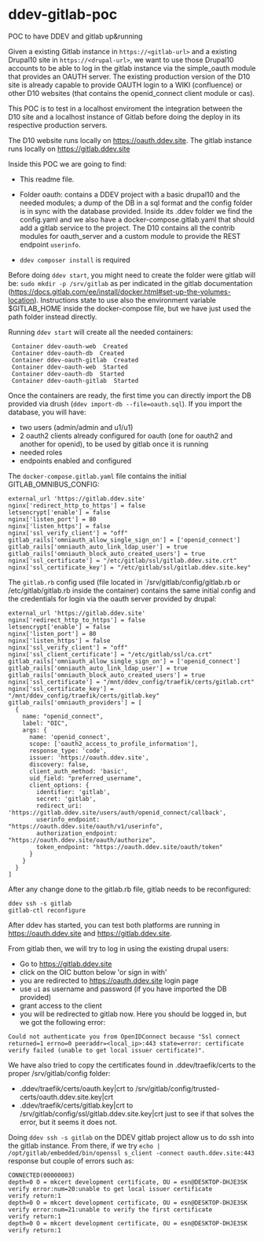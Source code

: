 # ddev-gitlab-poc
POC to have DDEV and gitlab up&amp;running

Given a existing Gitlab instance in `https://<gitlab-url>` and a existing Drupal10 site in `https://<drupal-url>`, we want to use those Drupal10 accounts to be able to log in the gitlab instance via the simple_oauth module that provides an OAUTH server. The existing production version of the D10 site is already capable to provide OAUTH login to a WIKI (confluence) or other D10 websites (that contains the openid_connect client module or cas).

This POC is to test in a localhost enviroment the integration between the D10 site and a localhost instance of Gitlab before doing the deploy in its respective production servers.

The D10 website runs locally on https://oauth.ddev.site.
The gitlab instance runs locally on https://gitlab.ddev.site


Inside this POC we are going to find:

- This readme file.
- Folder oauth: contains a DDEV project with a basic drupal10 and the needed modules; a dump of the DB in a sql format and the config folder is in sync with the database provided. Inside its .ddev folder we find the config.yaml and we also have a docker-compose.gitlab.yaml that should add a gitlab service to the project.
The D10 contains all the contrib modules for oauth_server and a custom module to provide the REST endpoint `userinfo`.

- `ddev composer install` is required

Before doing `ddev start`, you might need to create the folder were gitlab will be: `sudo mkdir -p /srv/gitlab` as per indicated in the gitlab documentation (https://docs.gitlab.com/ee/install/docker.html#set-up-the-volumes-location). Instructions state to use also the environment variable $GITLAB_HOME inside the docker-compose file, but we have just used the path folder instead directly.

Running `ddev start` will create all the needed containers:
```
 Container ddev-oauth-web  Created
 Container ddev-oauth-db  Created
 Container ddev-oauth-gitlab  Created
 Container ddev-oauth-web  Started
 Container ddev-oauth-db  Started
 Container ddev-oauth-gitlab  Started
```

Once the containers are ready, the first time you can directly import the DB provided via drush (`ddev import-db --file=oauth.sql`).
If you import the database, you will have:
- two users (admin/admin and u1/u1) 
- 2 oauth2 clients already configured for oauth (one for oauth2 and another for openid), to be used by gitlab once it is running
- needed roles
- endpoints enabled and configured


The `docker-compose.gitlab.yaml` file contains the initial GITLAB_OMNIBUS_CONFIG:

```
external_url 'https://gitlab.ddev.site'
nginx['redirect_http_to_https'] = false
letsencrypt['enable'] = false
nginx['listen_port'] = 80
nginx['listen_https'] = false
nginx['ssl_verify_client'] = "off"
gitlab_rails['omniauth_allow_single_sign_on'] = ['openid_connect']
gitlab_rails['omniauth_auto_link_ldap_user'] = true
gitlab_rails['omniauth_block_auto_created_users'] = true
nginx['ssl_certificate'] = "/etc/gitlab/ssl/gitlab.ddev.site.crt"
nginx['ssl_certificate_key'] = "/etc/gitlab/ssl/gitlab.ddev.site.key"
```

The `gitlab.rb` config used (file located in `/srv/gitlab/config/gitlab.rb or /etc/gitlab/gitlab.rb inside the container) contains the same initial config and the credentials for login via the oauth server provided by drupal:
```
external_url 'https://gitlab.ddev.site'
nginx['redirect_http_to_https'] = false
letsencrypt['enable'] = false
nginx['listen_port'] = 80
nginx['listen_https'] = false
nginx['ssl_verify_client'] = "off"
nginx['ssl_client_certificate'] = "/etc/gitlab/ssl/ca.crt"
gitlab_rails['omniauth_allow_single_sign_on'] = ['openid_connect']
gitlab_rails['omniauth_auto_link_ldap_user'] = true
gitlab_rails['omniauth_block_auto_created_users'] = true
nginx['ssl_certificate'] = "/mnt/ddev_config/traefik/certs/gitlab.crt"
nginx['ssl_certificate_key'] = "/mnt/ddev_config/traefik/certs/gitlab.key"
gitlab_rails['omniauth_providers'] = [
  {
    name: "openid_connect",
    label: "OIC",
    args: {
      name: 'openid_connect',
      scope: ['oauth2_access_to_profile_information'],
      response_type: 'code',
      issuer: 'https://oauth.ddev.site',
      discovery: false,
      client_auth_method: 'basic',
      uid_field: "preferred_username",
      client_options: {
        identifier: 'gitlab',
        secret: 'gitlab',
        redirect_uri: 'https://gitlab.ddev.site/users/auth/openid_connect/callback',
        userinfo_endpoint: "https://oauth.ddev.site/oauth/v1/userinfo",
        authorization_endpoint: "https://oauth.ddev.site/oauth/authorize",
        token_endpoint: "https://oauth.ddev.site/oauth/token"
      }
    }
  }
]
```

After any change done to the gitlab.rb file, gitlab needs to be reconfigured:
```
ddev ssh -s gitlab
gitlab-ctl reconfigure
```

After ddev has started, you can test both platforms are running in https://oauth.ddev.site and https://gitlab.ddev.site.

From gitlab then, we will try to log in using the existing drupal users:
- Go to https://gitlab.ddev.site
- click on the OIC button below 'or sign in with'
- you are redirected to https://oauth.ddev.site login page
- use `u1` as username and password (if you have imported the DB provided)
- grant access to the client
- you will be redirected to gitlab now. Here you should be logged in, but we got the following error:

```
Could not authenticate you from OpenIDConnect because "Ssl connect returned=1 errno=0 peeraddr=<local_ip>:443 state=error: certificate verify failed (unable to get local issuer certificate)".
``` 

We have also tried to copy the certificates found in .ddev/traefik/certs to the proper /srv/gitlab/config folder:
- .ddev/traefik/certs/oauth.key|crt  to /srv/gitlab/config/trusted-certs/oauth.ddev.site.key|crt
- .ddev/traefik/certs/gitlab.key|crt  to /srv/gitlab/config/ssl/gitlab.ddev.site.key|crt
just to see if that solves the error, but it seems it does not.


Doing `ddev ssh -s gitlab` on the DDEV gitlab project allow us to do ssh into the gitlab instance. From there, if we try `echo | /opt/gitlab/embedded/bin/openssl s_client -connect oauth.ddev.site:443` response but couple of errors such as:
```
CONNECTED(00000003)
depth=0 O = mkcert development certificate, OU = esn@DESKTOP-DHJE3SK
verify error:num=20:unable to get local issuer certificate
verify return:1
depth=0 O = mkcert development certificate, OU = esn@DESKTOP-DHJE3SK
verify error:num=21:unable to verify the first certificate
verify return:1
depth=0 O = mkcert development certificate, OU = esn@DESKTOP-DHJE3SK
verify return:1
```
